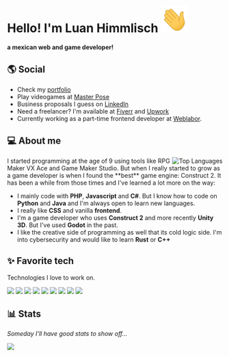 # Hello! I'm Luan Himmlisch <img src="https://raw.githubusercontent.com/LuanHimmlisch/LuanHimmlisch/main/wave.gif" width="64px">
**a mexican web and game developer!**

## 🌎 Social

* Check my [portfolio](https://luanhimmlisch.github.io/)
* Play videogames at [Master Pose](https://masterpose.dev)
* Business proposals I guess on [LinkedIn](https://www.linkedin.com/in/luancomun/)
* Need a freelancer? I'm available at [Fiverr](https://www.fiverr.com/users/luanhimmlisch) and [Upwork](https://www.upwork.com/freelancers/~01706d18ebc97e899d)
* Currently working as a part-time frontend developer at [Weblabor](https://github.com/weblabormx).

## 💻 About me
<a href="https://github.com/anuraghazra/github-readme-stats">
  <img align="right" src="https://github-readme-stats.vercel.app/api/top-langs/?username=luanhimmlisch&count_private=true&theme=dark" alt="Top Languages">
</a>

<p align="left">
I started programming at the age of 9 using tools like RPG Maker VX Ace and Game Maker Studio. But when I really started to grow as a game developer is when I found the **best** game engine: Construct 2. It has been a while from those times and I've learned a lot more on the way:

* I mainly code with **PHP**, **Javascript** and **C#**. But I know how to code on **Python** and **Java** and I'm always open to learn new languages.
* I really like **CSS** and vanilla **frontend**.
* I'm a game developer who uses **Construct 2** and more recently **Unity 3D**. But I've used **Godot** in the past.
* I like the creative side of programming as well that its cold logic side. I'm into cybersecurity and would like to learn **Rust** or **C++**
  </p>

## ✨ Favorite tech

Technologies I love to work on.

[![](https://img.shields.io/badge/Unity%203D-000000?style=for-the-badge&logo=unity)](https://unity3d.com/)
[![](https://img.shields.io/badge/Grav-221E1F?style=for-the-badge&logo=grav)](https://github.com/getgrav/)
[![](https://img.shields.io/badge/Construct-717171?style=for-the-badge&logo=construct3&logoColor=white)](https://construct.net)
[![](https://img.shields.io/badge/Photoshop-31A8FF?style=for-the-badge&logo=adobephotoshop&logoColor=white)](https://www.adobe.com/mx/products/photoshop.html)
[![](https://img.shields.io/badge/VS%20Code-007ACC?style=for-the-badge&logo=visualstudiocode)](https://github.com/microsoft/vscode)
[![](https://img.shields.io/badge/Tailwind-38B2AC?style=for-the-badge&logo=tailwindcss&logoColor=white)](https://github.com/tailwindlabs)
[![](https://img.shields.io/badge/C%23-239120?style=for-the-badge&logo=csharp)](https://docs.microsoft.com/en-us/dotnet/csharp/)
[![](https://img.shields.io/badge/Mint-87CF3E?style=for-the-badge&logo=linuxmint&logoColor=white)](https://github.com/linuxmint)
[![](https://img.shields.io/badge/Svelte-FF3E00?style=for-the-badge&logo=svelte&logoColor=white)](https://github.com/sveltejs)

## 📊 Stats

_Someday I'll have good stats to show off..._

![](https://github-readme-stats.vercel.app/api?username=luanhimmlisch&count_private=true&show_icons=true&theme=dark)
